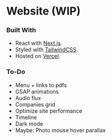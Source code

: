 # Website (WIP)

### Built With

- React with [Next.js](https://nextjs.org).
- Styled with [TailwindCSS](https://tailwindcss.com).
- Hosted on [Vercel](http://vercel.com/).

### To-Do

- Menu + links to pdfs
- GSAP animations
- Audio flux
- Companies grid
- Optimize site performance
- Timeline
- Dark mode
- Maybe: Photo mouse hover parallax